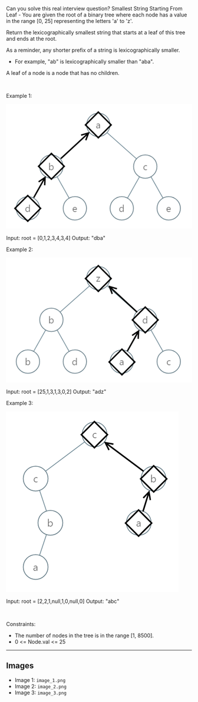 Can you solve this real interview question? Smallest String Starting From Leaf - You are given the root of a binary tree where each node has a value in the range [0, 25] representing the letters 'a' to 'z'.

Return the lexicographically smallest string that starts at a leaf of this tree and ends at the root.

As a reminder, any shorter prefix of a string is lexicographically smaller.

 * For example, "ab" is lexicographically smaller than "aba".

A leaf of a node is a node that has no children.

 

Example 1:

![Example 1](./image_1.png)


Input: root = [0,1,2,3,4,3,4]
Output: "dba"


Example 2:

![Example 2](./image_2.png)


Input: root = [25,1,3,1,3,0,2]
Output: "adz"


Example 3:

![Example 3](./image_3.png)


Input: root = [2,2,1,null,1,0,null,0]
Output: "abc"


 

Constraints:

 * The number of nodes in the tree is in the range [1, 8500].
 * 0 <= Node.val <= 25

---

## Images

- Image 1: `image_1.png`
- Image 2: `image_2.png`
- Image 3: `image_3.png`
